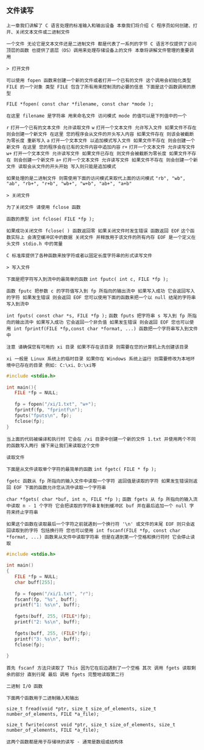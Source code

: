 `文件读写`
--

`上一章我们讲解了 C 语言处理的标准输入和输出设备 本章我们将介绍 C 程序员如何创建、打开、关闭文本文件或二进制文件` 

`一个文件 无论它是文本文件还是二进制文件 都是代表了一系列的字节 C 语言不仅提供了访问顶层的函数 也提供了底层（OS）调用来处理存储设备上的文件 本章将讲解文件管理的重要调用` 

`> 打开文件`

`可以使用 fopen 函数来创建一个新的文件或者打开一个已有的文件 这个调用会初始化类型 FILE 的一个对象 类型 FILE 包含了所有用来控制流的必要的信息 下面是这个函数调用的原型`

`FILE *fopen( const char *filename, const char *mode );`

`在这里 filename 是字符串 用来命名文件 访问模式 mode 的值可以是下列值中的一个`

`r`	`打开一个已有的文本文件 允许读取文件` 
`w`	`打开一个文本文件 允许写入文件 如果文件不存在 则会创建一个新文件 在这里 您的程序会从文件的开头写入内容 如果文件存在 则该会被截断为零长度 重新写入` 
`a`	`打开一个文本文件 以追加模式写入文件 如果文件不存在 则会创建一个新文件 在这里 您的程序会在已有的文件内容中追加内容` 
`r+` `打开一个文本文件 允许读写文件` 
`w+` `打开一个文本文件 允许读写文件 如果文件已存在 则文件会被截断为零长度 如果文件不存在 则会创建一个新文件` 
`a+` `打开一个文本文件 允许读写文件 如果文件不存在 则会创建一个新文件 读取会从文件的开头开始 写入则只能是追加模式` 

`如果处理的是二进制文件 则需使用下面的访问模式来取代上面的访问模式` `"rb", "wb", "ab", "rb+", "r+b", "wb+", "w+b", "ab+", "a+b"`

`> 关闭文件`

`为了关闭文件 请使用 fclose 函数` 

`函数的原型 int fclose( FILE *fp );`

`如果成功关闭文件 fclose( ) 函数返回零 如果关闭文件时发生错误 函数返回 EOF` `这个函数实际上 会清空缓冲区中的数据 关闭文件 并释放用于该文件的所有内存 EOF 是一个定义在头文件 stdio.h 中的常量` 

`C 标准库提供了各种函数来按字符或者以固定长度字符串的形式读写文件` 

`> 写入文件`

`下面是把字符写入到流中的最简单的函数` `int fputc( int c, FILE *fp );`

`函数 fputc 把参数 c 的字符值写入到 fp 所指向的输出流中 如果写入成功 它会返回写入的字符 如果发生错误 则会返回 EOF 您可以使用下面的函数来把一个以 null 结尾的字符串写入到流中`

`int fputs( const char *s, FILE *fp );` `函数 fputs 把字符串 s 写入到 fp 所指向的输出流中 如果写入成功 它会返回一个非负值 如果发生错误 则会返回 EOF 您也可以使用 int fprintf(FILE *fp,const char *format, ...) 函数把一个字符串写入到文件中`

`注意 请确保您有可用的 xi 目录 如果不存在该目录 则需要在您的计算机上先创建该目录` 

`xi 一般是 Linux 系统上的临时目录 如果你在 Windows 系统上运行 则需要修改为本地环境中已存在的目录 例如: C:\xi、D:\xi等` 

```c
#include <stdio.h>
 
int main(){
   FILE *fp = NULL;
 
   fp = fopen("/xi/1.txt", "w+");
   fprintf(fp, "fprintf\n");
   fputs("fputs\n", fp);
   fclose(fp);
}
```

`当上面的代码被编译和执行时 它会在 /xi 目录中创建一个新的文件 1.txt 并使用两个不同的函数写入两行 接下来让我们来读取这个文件` 

`读取文件`

`下面是从文件读取单个字符的最简单的函数` `int fgetc( FILE * fp );`

`fgetc 函数从 fp 所指向的输入文件中读取一个字符 返回值是读取的字符 如果发生错误则返回 EOF 下面的函数允许您从流中读取一个字符串`

`char *fgets( char *buf, int n, FILE *fp );` `函数 fgets 从 fp 所指向的输入流中读取 n - 1 个字符 它会把读取的字符串复制到缓冲区 buf 并在最后追加一个 null 字符来终止字符串`

`如果这个函数在读取最后一个字符之前就遇到一个换行符 '\n' 或文件的末尾 EOF 则只会返回读取到的字符 包括换行符 您也可以使用 int fscanf(FILE *fp, const char *format, ...) 函数来从文件中读取字符串 但是在遇到第一个空格和换行符时 它会停止读取` 

```c
#include <stdio.h>
 
int main()
{
   FILE *fp = NULL;
   char buff[255];
 
   fp = fopen("/xi/1.txt", "r");
   fscanf(fp, "%s", buff);
   printf("1: %s\n", buff);
 
   fgets(buff, 255, (FILE*)fp);
   printf("2: %s\n", buff);
   
   fgets(buff, 255, (FILE*)fp);
   printf("3: %s\n", buff);
   fclose(fp);
 
}
```

`首先 fscanf 方法只读取了 This 因为它在后边遇到了一个空格 其次 调用 fgets 读取剩余的部分 直到行尾 最后 调用 fgets 完整地读取第二行` 

`二进制 I/O 函数`

`下面两个函数用于二进制输入和输出`

`size_t fread(void *ptr, size_t size_of_elements, size_t number_of_elements, FILE *a_file);`
              
`size_t fwrite(const void *ptr, size_t size_of_elements, size_t number_of_elements, FILE *a_file);`


`这两个函数都是用于存储块的读写 - 通常是数组或结构体`
